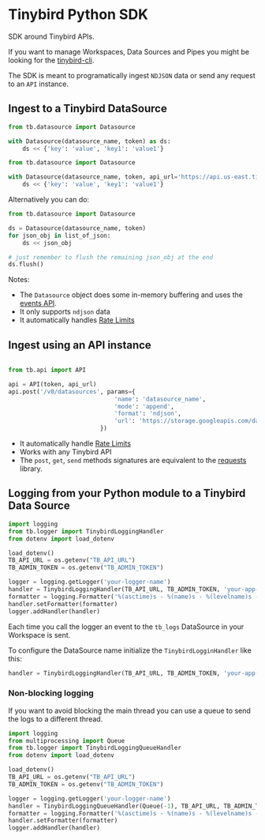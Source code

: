 # Tinybird Python SDK

SDK around Tinybird APIs.

If you want to manage Workspaces, Data Sources and Pipes you might be looking for the [tinybird-cli](https://pypi.org/project/tinybird-cli/).

The SDK is meant to programatically ingest `NDJSON` data or send any request to an `API` instance.

## Ingest to a Tinybird DataSource

```python
from tb.datasource import Datasource

with Datasource(datasource_name, token) as ds:
    ds << {'key': 'value', 'key1': 'value1'}
```

```python
from tb.datasource import Datasource

with Datasource(datasource_name, token, api_url='https://api.us-east.tinybird.co') as ds:
    ds << {'key': 'value', 'key1': 'value1'}
```

Alternatively you can do:

```python
from tb.datasource import Datasource

ds = Datasource(datasource_name, token)
for json_obj in list_of_json:
    ds << json_obj

# just remember to flush the remaining json_obj at the end
ds.flush()
```

Notes:
- The `Datasource` object does some in-memory buffering and uses the [events API](https://docs.tinybird.co/api-reference/datasource-api.html#post-v0-events). 
- It only supports `ndjson` data
- It automatically handles [Rate Limits](https://docs.tinybird.co/api-reference/api-reference.html#limits)

## Ingest using an API instance

```python

from tb.api import API

api = API(token, api_url)
api.post('/v0/datasources', params={
                              'name': 'datasource_name',
                              'mode': 'append',
                              'format': 'ndjson',
                              'url': 'https://storage.googleapis.com/davidm-wadus/events.ndjson',
                          })
```

- It automatically handle [Rate Limits](https://docs.tinybird.co/api-reference/api-reference.html#limits)
- Works with any Tinybird API
- The `post`, `get`, `send` methods signatures are equivalent to the [requests](https://docs.python-requests.org/en/latest/) library.

## Logging from your Python module to a Tinybird Data Source

```python
import logging
from tb.logger import TinybirdLoggingHandler
from dotenv import load_dotenv

load_dotenv()
TB_API_URL = os.getenv("TB_API_URL")
TB_ADMIN_TOKEN = os.getenv("TB_ADMIN_TOKEN")

logger = logging.getLogger('your-logger-name')
handler = TinybirdLoggingHandler(TB_API_URL, TB_ADMIN_TOKEN, 'your-app-name')
formatter = logging.Formatter('%(asctime)s - %(name)s - %(levelname)s - %(message)s')
handler.setFormatter(formatter)
logger.addHandler(handler)
```

Each time you call the logger an event to the `tb_logs` DataSource in your Workspace is sent.

To configure the DataSource name initialize the `TinybirdLogginHandler` like this:

```python
handler = TinybirdLoggingHandler(TB_API_URL, TB_ADMIN_TOKEN, 'your-app-name', ds_name="your_tb_ds_name")
```

### Non-blocking logging

If you want to avoid blocking the main thread you can use a queue to send the logs to a different thread.

```python
import logging
from multiprocessing import Queue
from tb.logger import TinybirdLoggingQueueHandler
from dotenv import load_dotenv

load_dotenv()
TB_API_URL = os.getenv("TB_API_URL")
TB_ADMIN_TOKEN = os.getenv("TB_ADMIN_TOKEN")

logger = logging.getLogger('your-logger-name')
handler = TinybirdLoggingQueueHandler(Queue(-1), TB_API_URL, TB_ADMIN_TOKEN, 'your-app-name', ds_name="your_tb_ds_name")
formatter = logging.Formatter('%(asctime)s - %(name)s - %(levelname)s - %(message)s')
handler.setFormatter(formatter)
logger.addHandler(handler)
```
